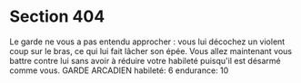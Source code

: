 # Section 404

Le garde ne vous a pas entendu approcher : vous lui décochez un 
violent coup sur le bras, ce qui lui fait lâcher son épée. Vous allez 
maintenant vous battre contre lui sans avoir à réduire votre 
habileté puisqu'il est désarmé comme vous. 
GARDE ARCADIEN habileté: 6 endurance: 10